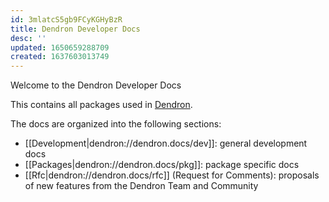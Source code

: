 ```yaml
---
id: 3mlatcS5gb9FCyKGHyBzR
title: Dendron Developer Docs
desc: ''
updated: 1650659288709
created: 1637603013749
---
```


Welcome to the Dendron Developer Docs 

This contains all packages used in [Dendron](https://github.com/dendronhq/dendron).

The docs are organized into the following sections:
- [[Development|dendron://dendron.docs/dev]]: general development docs
- [[Packages|dendron://dendron.docs/pkg]]: package specific docs
- [[Rfc|dendron://dendron.docs/rfc]] (Request for Comments): proposals of new features from the Dendron Team and Community
